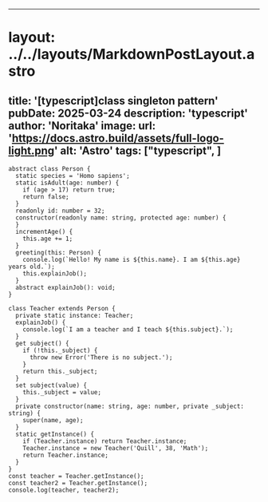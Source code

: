 
---
# layout: ../../layouts/MarkdownPostLayout.astro
title: '[typescript]class singleton pattern'
pubDate: 2025-03-24
description: 'typescript'
author: 'Noritaka'
image:
    url: 'https://docs.astro.build/assets/full-logo-light.png'
    alt: 'Astro'
tags: ["typescript", ]
---



```
abstract class Person {
  static species = 'Homo sapiens';
  static isAdult(age: number) {
    if (age > 17) return true;
    return false;
  }
  readonly id: number = 32;
  constructor(readonly name: string, protected age: number) {
  }
  incrementAge() {
    this.age += 1;
  }
  greeting(this: Person) {
    console.log(`Hello! My name is ${this.name}. I am ${this.age} years old.`);
    this.explainJob();
  }
  abstract explainJob(): void;
}

class Teacher extends Person {
  private static instance: Teacher;
  explainJob() {
    console.log(`I am a teacher and I teach ${this.subject}.`);
  }
  get subject() {
    if (!this._subject) {
      throw new Error('There is no subject.');
    }
    return this._subject;
  }
  set subject(value) {
    this._subject = value;
  }
  private constructor(name: string, age: number, private _subject: string) {
    super(name, age);
  }
  static getInstance() {
    if (Teacher.instance) return Teacher.instance;
    Teacher.instance = new Teacher('Quill', 38, 'Math');
    return Teacher.instance;
  }
}
const teacher = Teacher.getInstance();
const teacher2 = Teacher.getInstance();
console.log(teacher, teacher2);
```
